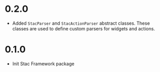# 0.2.0

* Added `StacParser` and `StacActionParser` abstract classes. These classes are used to define custom parsers for widgets and actions.

# 0.1.0

* Init Stac Framework package

